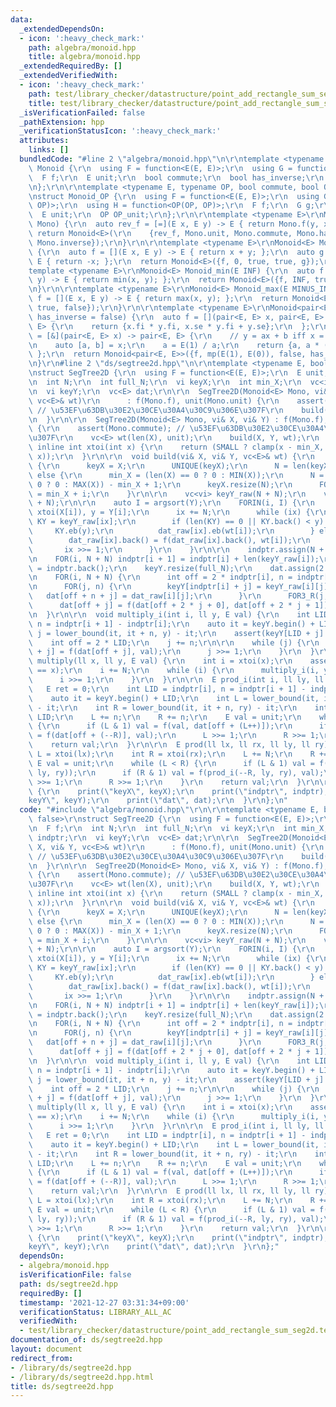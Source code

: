```yaml
---
data:
  _extendedDependsOn:
  - icon: ':heavy_check_mark:'
    path: algebra/monoid.hpp
    title: algebra/monoid.hpp
  _extendedRequiredBy: []
  _extendedVerifiedWith:
  - icon: ':heavy_check_mark:'
    path: test/library_checker/datastructure/point_add_rectangle_sum_seg2d.test.cpp
    title: test/library_checker/datastructure/point_add_rectangle_sum_seg2d.test.cpp
  _isVerificationFailed: false
  _pathExtension: hpp
  _verificationStatusIcon: ':heavy_check_mark:'
  attributes:
    links: []
  bundledCode: "#line 2 \"algebra/monoid.hpp\"\n\r\ntemplate <typename E>\r\nstruct\
    \ Monoid {\r\n  using F = function<E(E, E)>;\r\n  using G = function<E(E)>;\r\n\
    \  F f;\r\n  E unit;\r\n  bool commute;\r\n  bool has_inverse;\r\n  G inverse;\r\
    \n};\r\n\r\ntemplate <typename E, typename OP, bool commute, bool OP_commute>\r\
    \nstruct Monoid_OP {\r\n  using F = function<E(E, E)>;\r\n  using G = function<E(E,\
    \ OP)>;\r\n  using H = function<OP(OP, OP)>;\r\n  F f;\r\n  G g;\r\n  H h;\r\n\
    \  E unit;\r\n  OP OP_unit;\r\n};\r\n\r\ntemplate <typename E>\r\nMonoid<E> Monoid_reverse(Monoid<E>\
    \ Mono) {\r\n  auto rev_f = [=](E x, E y) -> E { return Mono.f(y, x); };\r\n \
    \ return Monoid<E>(\r\n    {rev_f, Mono.unit, Mono.commute, Mono.has_inverse,\
    \ Mono.inverse});\r\n}\r\n\r\ntemplate <typename E>\r\nMonoid<E> Monoid_add()\
    \ {\r\n  auto f = [](E x, E y) -> E { return x + y; };\r\n  auto g = [](E x) ->\
    \ E { return -x; };\r\n  return Monoid<E>({f, 0, true, true, g});\r\n}\r\n\r\n\
    template <typename E>\r\nMonoid<E> Monoid_min(E INF) {\r\n  auto f = [](E x, E\
    \ y) -> E { return min(x, y); };\r\n  return Monoid<E>({f, INF, true, false});\r\
    \n}\r\n\r\ntemplate <typename E>\r\nMonoid<E> Monoid_max(E MINUS_INF) {\r\n  auto\
    \ f = [](E x, E y) -> E { return max(x, y); };\r\n  return Monoid<E>({f, MINUS_INF,\
    \ true, false});\r\n}\r\n\r\ntemplate <typename E>\r\nMonoid<pair<E, E>> Monoid_affine(bool\
    \ has_inverse = false) {\r\n  auto f = [](pair<E, E> x, pair<E, E> y) -> pair<E,\
    \ E> {\r\n    return {x.fi * y.fi, x.se * y.fi + y.se};\r\n  };\r\n  auto inv\
    \ = [&](pair<E, E> x) -> pair<E, E> {\r\n    // y = ax + b iff x = (1/a) y - (b/a)\r\
    \n    auto [a, b] = x;\r\n    a = E(1) / a;\r\n    return {a, a * (-b)};\r\n \
    \ };\r\n  return Monoid<pair<E, E>>({f, mp(E(1), E(0)), false, has_inverse, inv});\r\
    \n}\r\n#line 2 \"ds/segtree2d.hpp\"\n\r\ntemplate <typename E, bool SMALL = false>\r\
    \nstruct SegTree2D {\r\n  using F = function<E(E, E)>;\r\n  E unit;\r\n  F f;\r\
    \n  int N;\r\n  int full_N;\r\n  vi keyX;\r\n  int min_X;\r\n  vc<int> indptr;\r\
    \n  vi keyY;\r\n  vc<E> dat;\r\n\r\n  SegTree2D(Monoid<E> Mono, vi& X, vi& Y,\
    \ vc<E>& wt)\r\n      : f(Mono.f), unit(Mono.unit) {\r\n    assert(Mono.commute);\
    \ // \u53EF\u63DB\u30E2\u30CE\u30A4\u30C9\u306E\u307F\r\n    build(X, Y, wt);\r\
    \n  }\r\n\r\n  SegTree2D(Monoid<E> Mono, vi& X, vi& Y) : f(Mono.f), unit(Mono.unit)\
    \ {\r\n    assert(Mono.commute); // \u53EF\u63DB\u30E2\u30CE\u30A4\u30C9\u306E\
    \u307F\r\n    vc<E> wt(len(X), unit);\r\n    build(X, Y, wt);\r\n  }\r\n\r\n \
    \ inline int xtoi(int x) {\r\n    return (SMALL ? clamp(x - min_X, 0, N) : LB(keyX,\
    \ x));\r\n  }\r\n\r\n  void build(vi& X, vi& Y, vc<E>& wt) {\r\n    if (!SMALL)\
    \ {\r\n      keyX = X;\r\n      UNIQUE(keyX);\r\n      N = len(keyX);\r\n    }\
    \ else {\r\n      min_X = (len(X) == 0 ? 0 : MIN(X));\r\n      N = (len(X) ==\
    \ 0 ? 0 : MAX(X)) - min_X + 1;\r\n      keyX.resize(N);\r\n      FOR(i, N) keyX[i]\
    \ = min_X + i;\r\n    }\r\n\r\n    vc<vi> keyY_raw(N + N);\r\n    vc<vc<E>> dat_raw(N\
    \ + N);\r\n\r\n    auto I = argsort(Y);\r\n    FORIN(i, I) {\r\n      int ix =\
    \ xtoi(X[i]), y = Y[i];\r\n      ix += N;\r\n      while (ix) {\r\n        auto&\
    \ KY = keyY_raw[ix];\r\n        if (len(KY) == 0 || KY.back() < y) {\r\n     \
    \     KY.eb(y);\r\n          dat_raw[ix].eb(wt[i]);\r\n        } else {\r\n  \
    \        dat_raw[ix].back() = f(dat_raw[ix].back(), wt[i]);\r\n        }\r\n \
    \       ix >>= 1;\r\n      }\r\n    }\r\n\r\n    indptr.assign(N + N + 1, 0);\r\
    \n    FOR(i, N + N) indptr[i + 1] = indptr[i] + len(keyY_raw[i]);\r\n    int full_N\
    \ = indptr.back();\r\n    keyY.resize(full_N);\r\n    dat.assign(2 * full_N, unit);\r\
    \n    FOR(i, N + N) {\r\n      int off = 2 * indptr[i], n = indptr[i + 1] - indptr[i];\r\
    \n      FOR(j, n) {\r\n        keyY[indptr[i] + j] = keyY_raw[i][j];\r\n     \
    \   dat[off + n + j] = dat_raw[i][j];\r\n      }\r\n      FOR3_R(j, 1, n)\r\n\
    \      dat[off + j] = f(dat[off + 2 * j + 0], dat[off + 2 * j + 1]);\r\n    }\r\
    \n  }\r\n\r\n  void multiply_i(int i, ll y, E val) {\r\n    int LID = indptr[i],\
    \ n = indptr[i + 1] - indptr[i];\r\n    auto it = keyY.begin() + LID;\r\n    int\
    \ j = lower_bound(it, it + n, y) - it;\r\n    assert(keyY[LID + j] == y);\r\n\
    \    int off = 2 * LID;\r\n    j += n;\r\n\r\n    while (j) {\r\n      dat[off\
    \ + j] = f(dat[off + j], val);\r\n      j >>= 1;\r\n    }\r\n  }\r\n\r\n  void\
    \ multiply(ll x, ll y, E val) {\r\n    int i = xtoi(x);\r\n    assert(keyX[i]\
    \ == x);\r\n    i += N;\r\n    while (i) {\r\n      multiply_i(i, y, val);\r\n\
    \      i >>= 1;\r\n    }\r\n  }\r\n\r\n  E prod_i(int i, ll ly, ll ry) {\r\n \
    \   E ret = 0;\r\n    int LID = indptr[i], n = indptr[i + 1] - indptr[i];\r\n\
    \    auto it = keyY.begin() + LID;\r\n    int L = lower_bound(it, it + n, ly)\
    \ - it;\r\n    int R = lower_bound(it, it + n, ry) - it;\r\n    int off = 2 *\
    \ LID;\r\n    L += n;\r\n    R += n;\r\n    E val = unit;\r\n    while (L < R)\
    \ {\r\n      if (L & 1) val = f(val, dat[off + (L++)]);\r\n      if (R & 1) val\
    \ = f(dat[off + (--R)], val);\r\n      L >>= 1;\r\n      R >>= 1;\r\n    }\r\n\
    \    return val;\r\n  }\r\n\r\n  E prod(ll lx, ll rx, ll ly, ll ry) {\r\n    int\
    \ L = xtoi(lx);\r\n    int R = xtoi(rx);\r\n    L += N;\r\n    R += N;\r\n   \
    \ E val = unit;\r\n    while (L < R) {\r\n      if (L & 1) val = f(val, prod_i(L++,\
    \ ly, ry));\r\n      if (R & 1) val = f(prod_i(--R, ly, ry), val);\r\n      L\
    \ >>= 1;\r\n      R >>= 1;\r\n    }\r\n    return val;\r\n  }\r\n\r\n  void debug()\
    \ {\r\n    print(\"keyX\", keyX);\r\n    print(\"indptr\", indptr);\r\n    print(\"\
    keyY\", keyY);\r\n    print(\"dat\", dat);\r\n  }\r\n};\n"
  code: "#include \"algebra/monoid.hpp\"\r\n\r\ntemplate <typename E, bool SMALL =\
    \ false>\r\nstruct SegTree2D {\r\n  using F = function<E(E, E)>;\r\n  E unit;\r\
    \n  F f;\r\n  int N;\r\n  int full_N;\r\n  vi keyX;\r\n  int min_X;\r\n  vc<int>\
    \ indptr;\r\n  vi keyY;\r\n  vc<E> dat;\r\n\r\n  SegTree2D(Monoid<E> Mono, vi&\
    \ X, vi& Y, vc<E>& wt)\r\n      : f(Mono.f), unit(Mono.unit) {\r\n    assert(Mono.commute);\
    \ // \u53EF\u63DB\u30E2\u30CE\u30A4\u30C9\u306E\u307F\r\n    build(X, Y, wt);\r\
    \n  }\r\n\r\n  SegTree2D(Monoid<E> Mono, vi& X, vi& Y) : f(Mono.f), unit(Mono.unit)\
    \ {\r\n    assert(Mono.commute); // \u53EF\u63DB\u30E2\u30CE\u30A4\u30C9\u306E\
    \u307F\r\n    vc<E> wt(len(X), unit);\r\n    build(X, Y, wt);\r\n  }\r\n\r\n \
    \ inline int xtoi(int x) {\r\n    return (SMALL ? clamp(x - min_X, 0, N) : LB(keyX,\
    \ x));\r\n  }\r\n\r\n  void build(vi& X, vi& Y, vc<E>& wt) {\r\n    if (!SMALL)\
    \ {\r\n      keyX = X;\r\n      UNIQUE(keyX);\r\n      N = len(keyX);\r\n    }\
    \ else {\r\n      min_X = (len(X) == 0 ? 0 : MIN(X));\r\n      N = (len(X) ==\
    \ 0 ? 0 : MAX(X)) - min_X + 1;\r\n      keyX.resize(N);\r\n      FOR(i, N) keyX[i]\
    \ = min_X + i;\r\n    }\r\n\r\n    vc<vi> keyY_raw(N + N);\r\n    vc<vc<E>> dat_raw(N\
    \ + N);\r\n\r\n    auto I = argsort(Y);\r\n    FORIN(i, I) {\r\n      int ix =\
    \ xtoi(X[i]), y = Y[i];\r\n      ix += N;\r\n      while (ix) {\r\n        auto&\
    \ KY = keyY_raw[ix];\r\n        if (len(KY) == 0 || KY.back() < y) {\r\n     \
    \     KY.eb(y);\r\n          dat_raw[ix].eb(wt[i]);\r\n        } else {\r\n  \
    \        dat_raw[ix].back() = f(dat_raw[ix].back(), wt[i]);\r\n        }\r\n \
    \       ix >>= 1;\r\n      }\r\n    }\r\n\r\n    indptr.assign(N + N + 1, 0);\r\
    \n    FOR(i, N + N) indptr[i + 1] = indptr[i] + len(keyY_raw[i]);\r\n    int full_N\
    \ = indptr.back();\r\n    keyY.resize(full_N);\r\n    dat.assign(2 * full_N, unit);\r\
    \n    FOR(i, N + N) {\r\n      int off = 2 * indptr[i], n = indptr[i + 1] - indptr[i];\r\
    \n      FOR(j, n) {\r\n        keyY[indptr[i] + j] = keyY_raw[i][j];\r\n     \
    \   dat[off + n + j] = dat_raw[i][j];\r\n      }\r\n      FOR3_R(j, 1, n)\r\n\
    \      dat[off + j] = f(dat[off + 2 * j + 0], dat[off + 2 * j + 1]);\r\n    }\r\
    \n  }\r\n\r\n  void multiply_i(int i, ll y, E val) {\r\n    int LID = indptr[i],\
    \ n = indptr[i + 1] - indptr[i];\r\n    auto it = keyY.begin() + LID;\r\n    int\
    \ j = lower_bound(it, it + n, y) - it;\r\n    assert(keyY[LID + j] == y);\r\n\
    \    int off = 2 * LID;\r\n    j += n;\r\n\r\n    while (j) {\r\n      dat[off\
    \ + j] = f(dat[off + j], val);\r\n      j >>= 1;\r\n    }\r\n  }\r\n\r\n  void\
    \ multiply(ll x, ll y, E val) {\r\n    int i = xtoi(x);\r\n    assert(keyX[i]\
    \ == x);\r\n    i += N;\r\n    while (i) {\r\n      multiply_i(i, y, val);\r\n\
    \      i >>= 1;\r\n    }\r\n  }\r\n\r\n  E prod_i(int i, ll ly, ll ry) {\r\n \
    \   E ret = 0;\r\n    int LID = indptr[i], n = indptr[i + 1] - indptr[i];\r\n\
    \    auto it = keyY.begin() + LID;\r\n    int L = lower_bound(it, it + n, ly)\
    \ - it;\r\n    int R = lower_bound(it, it + n, ry) - it;\r\n    int off = 2 *\
    \ LID;\r\n    L += n;\r\n    R += n;\r\n    E val = unit;\r\n    while (L < R)\
    \ {\r\n      if (L & 1) val = f(val, dat[off + (L++)]);\r\n      if (R & 1) val\
    \ = f(dat[off + (--R)], val);\r\n      L >>= 1;\r\n      R >>= 1;\r\n    }\r\n\
    \    return val;\r\n  }\r\n\r\n  E prod(ll lx, ll rx, ll ly, ll ry) {\r\n    int\
    \ L = xtoi(lx);\r\n    int R = xtoi(rx);\r\n    L += N;\r\n    R += N;\r\n   \
    \ E val = unit;\r\n    while (L < R) {\r\n      if (L & 1) val = f(val, prod_i(L++,\
    \ ly, ry));\r\n      if (R & 1) val = f(prod_i(--R, ly, ry), val);\r\n      L\
    \ >>= 1;\r\n      R >>= 1;\r\n    }\r\n    return val;\r\n  }\r\n\r\n  void debug()\
    \ {\r\n    print(\"keyX\", keyX);\r\n    print(\"indptr\", indptr);\r\n    print(\"\
    keyY\", keyY);\r\n    print(\"dat\", dat);\r\n  }\r\n};"
  dependsOn:
  - algebra/monoid.hpp
  isVerificationFile: false
  path: ds/segtree2d.hpp
  requiredBy: []
  timestamp: '2021-12-27 03:31:34+09:00'
  verificationStatus: LIBRARY_ALL_AC
  verifiedWith:
  - test/library_checker/datastructure/point_add_rectangle_sum_seg2d.test.cpp
documentation_of: ds/segtree2d.hpp
layout: document
redirect_from:
- /library/ds/segtree2d.hpp
- /library/ds/segtree2d.hpp.html
title: ds/segtree2d.hpp
---
```

